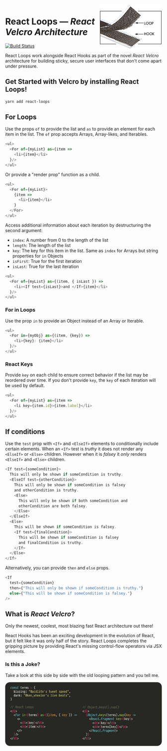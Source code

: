 <img align="right" src="assets/hook-and-loop.gif">

# React Loops — _React Velcro Architecture_

[![Build Status](https://travis-ci.com/leebyron/react-loops.svg?branch=master)](https://travis-ci.com/leebyron/react-loops)

React Loops work alongside React Hooks as part of the novel _React Velcro_
architecture for building sticky, secure user interfaces that don't come apart
under pressure.

## Get Started with Velcro by installing React Loops!

```sh
yarn add react-loops
```

## For Loops

Use the props `of` to provide the list and `as` to provide an element for
each item in the list. The `of` prop accepts Arrays, Array-likes,
and Iterables.

```js
<ul>
  <For of={myList} as={item =>
    <li>{item}</li>
  }/>
</ul>
```

Or provide a "render prop" function as a child.

```js
<ul>
  <For of={myList}>
    {item =>
      <li>{item}</li>
    }
  </For>
</ul>
```

Access additional information about each iteration by destructuring the
second argument:

- `index`: A number from 0 to the length of the list
- `length`: The length of the list
- `key`: The key for this item in the list. Same as `index` for Arrays
         but string properties for `in` Objects
- `isFirst`: True for the first iteration
- `isLast`: True for the last iteration

```js
<ul>
  <For of={myList} as={(item, { isLast }) =>
    <li><If test={isLast}>and </If>{item}</li>
  }/>
</ul>
```

### For in Loops

Use the prop `in` to provide an Object instead of an Array or Iterable.

```js
<ul>
  <For in={myObj} as={(item, {key}) =>
    <li>{key}: {item}</li>
  }/>
</ul>
```

### React Keys

Provide `key` on each child to ensure correct behavior if the list may be
reordered over time. If you don't provide `key`, the `key` of each
iteration will be used by default.

```js
<ul>
  <For of={myList} as={item =>
    <li key={item.id}>{item.label}</li>
  }/>
</ul>
```


## If conditions

Use the `test` prop with `<If>` and `<ElseIf>` elements to conditionally
include certain elements. When an `<If>` test is _truthy_ it does not
render any `<ElseIf>` or `<Else>` children. However when it is _falsey_ it
_only_ renders `<ElseIf>` and `<Else>` children.

```js
<If test={someCondition}>
  This will only be shown if someCondition is truthy.
  <ElseIf test={otherCondition}>
    This will only be shown if someCondition is falsey
    and otherCondition is truthy.
    <Else>
      This will only be shown if both someCondition and
      otherCondition are both falsey.
    </Else>
  </ElseIf>
  <Else>
    This will be shown if someCondition is falsey.
    <If test={finalCondition}>
      This will be shown if someCondition is falsey
      and finalCondition is truthy.
    </If>
  </Else>
</If>
```

Alternatively, you can provide `then` and `else` props.

```js
<If
  test={someCondition}
  then={"This will only be shown if someCondition is truthy."}
  else={"This will be shown if someCondition is falsey."}
/>
```


## What is _React Velcro_?

Only the newest, coolest, most blazing fast React architecture out there!

React Hooks has been an exciting development in the evolution of React, but it
felt like it was only half of the story. React Loops completes the gripping
picture by providing React's missing control-flow operators via JSX elements.

### Is this a Joke?

Take a look at this side by side with the old looping pattern and you tell me.

<img src="assets/loops-vs-mapkeys.png">
